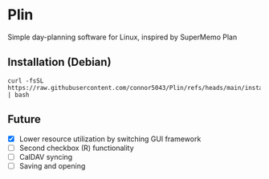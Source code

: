 # Plin
Simple day-planning software for Linux, inspired by SuperMemo Plan

## Installation (Debian)
```
curl -fsSL https://raw.githubusercontent.com/connor5043/Plin/refs/heads/main/install.sh | bash
```

## Future
- [x] Lower resource utilization by switching GUI framework
- [ ] Second checkbox (R) functionality
- [ ] CalDAV syncing
- [ ] Saving and opening

